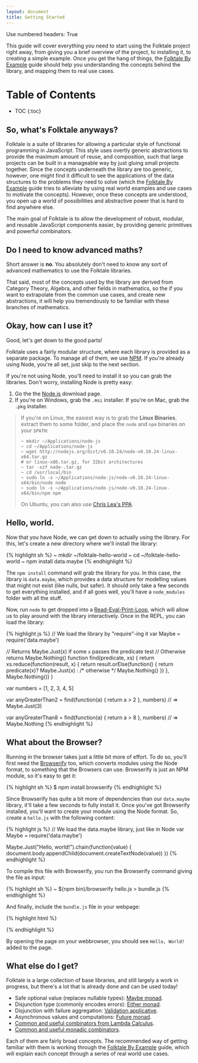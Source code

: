 ```yaml
---
layout: document
title: Getting Started
---
```


Use numbered headers: True

<!-- * * * -->

This guide will cover everything you need to start using the Folktale project
right away, from giving you a brief overview of the project, to installing it,
to creating a simple example. Once you get the hang of things, the
[Folktale By Example][] guide should help you
understanding the concepts behind the library, and mapping them to real use
cases.

[Folktale By Example]: /documentation/by-example

# Table of Contents

 *  TOC
{:toc}


## So, what's Folktale anyways?

Folktale is a suite of libraries for allowing a particular style of functional
programming in JavaScript. This style uses overtly generic abstractions to
provide the maximum amount of reuse, and composition, such that large
projects can be built in a manageable way by just gluing small projects
together. Since the concepts underneath the library are too generic, however,
one might find it difficult to see the applications of the data structures to
the problems they need to solve (which the [Folktale By Example][] guide tries
to alleviate by using real world examples and use cases to motivate the
concepts). However, once these concepts are understood, you open up a world of
possibilities and abstractive power that is hard to find anywhere else.

The main goal of Folktale is to allow the development of robust, modular, and
reusable JavaScript components easier, by providing generic primitives and
powerful combinators.


## Do I need to know advanced maths?

Short answer is **no**. You absolutely don't need to know any sort of advanced
mathematics to use the Folktale libraries. 

That said, most of the concepts used by the library are derived from Category
Theory, Algebra, and other fields in mathematics, so the if you want to
extrapolate from the common use cases, and create new abstractions, it will
help you tremendously to be familiar with these branches of mathematics.


## Okay, how can I use it?

Good, let's get down to the good parts!

Folktale uses a fairly modular structure, where each library is provided as a
separate package. To manage all of them, we use [NPM][]. If you're already
using Node, you're all set, just skip to the next section.

If you're not using Node, you'll need to install it so you can grab the
libraries. Don't worry, installing Node is pretty easy:

 1. Go the the [Node.js][] download page.
 2. If you're on Windows, grab the `.msi` installer. If you're on Mac, grab the
    `.pkg` installer.
    
[NPM]: http://npmjs.org/
[Node.js]: http://nodejs.org/download/


> If you're on Linux, the easiest way is to grab the **Linux Binaries**, extract
> them to some folder, and place the `node` and `npm` binaries on your `$PATH`:
>
>     ~ mkdir ~/Applications/node-js
>     ~ cd ~/Applications/node-js
>     ~ wget http://nodejs.org/dist/v0.10.24/node-v0.10.24-linux-x64.tar.gz
>     # or linux-x86.tar.gz, for 32bit architectures
>     ~ tar -xzf node-.tar.gz
>     ~ cd /usr/local/bin
>     ~ sudo ln -s ~/Applications/node-js/node-v0.10.24-linux-x64/bin/node node
>     ~ sudo ln -s ~/Applications/node-js/node-v0.10.24-linux-x64/bin/npm npm
>
> On Ubuntu, you can also use
> [Chris Lea's PPA](https://launchpad.net/~chris-lea/+archive/node.js/).


## Hello, world.

Now that you have Node, we can get down to actually using the library. For
this, let's create a new directory where we'll install the library:

{% highlight sh %}
~ mkdir ~/folktale-hello-world
~ cd ~/folktale-hello-world
~ npm install data.maybe
{% endhighlight %}

The `npm install` command will grab the library for you. In this case, the
library is `data.maybe`, which provides a data structure for modelling values
that might not exist (like nulls, but safer). It should only take a few seconds
to get everything installed, and if all goes well, you'll have a `node_modules`
folder with all the stuff.

Now, run `node` to get dropped into a [Read-Eval-Print-Loop][REPL], which will
allow us to play around with the library interactively. Once in the REPL, you
can load the library:

[REPL]: http://en.wikipedia.org/wiki/Read%E2%80%93eval%E2%80%93print_loop

{% highlight js %}
// We load the library by "require"-ing it
var Maybe = require('data.maybe')

// Returns Maybe.Just(x) if some `x` passes the predicate test
// Otherwise returns Maybe.Nothing()
function find(predicate, xs) {
  return xs.reduce(function(result, x) {
    return result.orElse(function() {
      return predicate(x)?    Maybe.Just(x)
      :      /* otherwise */  Maybe.Nothing()
    })
  }, Maybe.Nothing())
}


var numbers = [1, 2, 3, 4, 5]

var anyGreaterThan2 = find(function(a) { return a > 2 }, numbers)
// => Maybe.Just(3)

var anyGreaterThan8 = find(function(a) { return a > 8 }, numbers)
// => Maybe.Nothing
{% endhighlight %}


## What about the Browser?

Running in the browser takes just a little bit more of effort. To do so, you'll
first need the [Browserify][] too, which converts modules using the Node
format, to something that the Browsers can use. Browserify is just an NPM
module, so it's easy to get it:

[Browserify]: http://browserify.org/

{% highlight sh %}
$ npm install browserify
{% endhighlight %}

Since Browserify has quite a bit more of dependencies than our
`data.maybe` library, it'll take a few seconds to fully install it. Once
you've got Browserify installed, you'll want to create your module using the
Node format. So, create a `hello.js` with the following content:

{% highlight js %}
// We load the data.maybe library, just like in Node
var Maybe = require('data.maybe')

Maybe.Just("Hello, world!").chain(function(value) {
  document.body.appendChild(document.createTextNode(value))
})
{% endhighlight %}

To compile this file with Browserify, you run the Browserify command giving the
file as input:

{% highlight sh %}
~ $(npm bin)/browserify hello.js > bundle.js
{% endhighlight %}

And finally, include the `bundle.js` file in your webpage:

{% highlight html %}
<!DOCTYPE html>
<html>
  <head>
    <title>Hello, World</title>
  </head>
  <body>
    <script src="bundle.js"></script>
  </body>
</html>
{% endhighlight %}

By opening the page on your webbrowser, you should see `Hello, World!` added to
the page.


## What else do I get?

Folktale is a large collection of base libraries, and still largely a work in
progress, but there's a lot that is already done and can be used today!

 -  Safe optional value (replaces nullable types): [Maybe monad][].
 -  Disjunction type (commonly encodes errors): [Either monad][].
 -  Disjunction with failure aggregation: [Validation applicative][].
 -  Asynchronous values and computations: [Future monad][].
 -  [Common and useful combinators from Lambda Calculus][lambda].
 -  [Common and useful monadic combinators][monads].

Each of them are fairly broad concepts. The recommended way of getting familiar
with them is working through the [Folktale By Example][] guide, which
will explain each concept through a series of real world use cases.

[Maybe monad]: https://github.com/folktale/monads.maybe
[Either monad]: https://github.com/folktale/monads.either
[Validation applicative]: https://github.com/folktale/applicatives.validation
[Future monad]: https://github.com/folktale/monads.future
[lambda]: https://github.com/folktale/core.lambda
[monads]: https://github.com/folktale/control.monads
